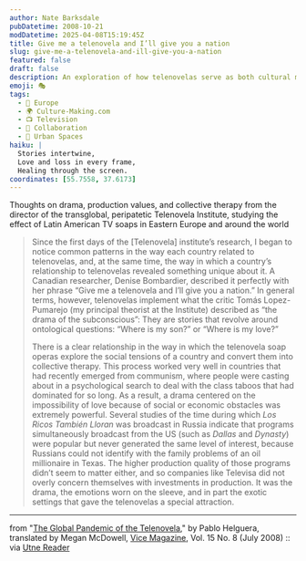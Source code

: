 ```yaml
---
author: Nate Barksdale
pubDatetime: 2008-10-21
modDatetime: 2025-04-08T15:19:45Z
title: Give me a telenovela and I’ll give you a nation
slug: give-me-a-telenovela-and-ill-give-you-a-nation
featured: false
draft: false
description: An exploration of how telenovelas serve as both cultural mirrors and therapeutic narratives for countries, highlighting their unique emotional resonance and production values.
emoji: 🎭
tags:
  - 🍷 Europe
  - 🌍 Culture-Making.com
  - 📺 Television
  - 🤝 Collaboration
  - 🌆 Urban Spaces
haiku: |
  Stories intertwine,  
  Love and loss in every frame,  
  Healing through the screen.
coordinates: [55.7558, 37.6173]
---
```


Thoughts on drama, production values, and collective therapy from the director of the transglobal, peripatetic Telenovela Institute, studying the effect of Latin American TV soaps in Eastern Europe and around the world

> Since the first days of the [Telenovela] institute’s research, I began to notice common patterns in the way each country related to telenovelas, and, at the same time, the way in which a country’s relationship to telenovelas revealed something unique about it. A Canadian researcher, Denise Bombardier, described it perfectly with her phrase “Give me a telenovela and I’ll give you a nation.” In general terms, however, telenovelas implement what the critic Tomás Lopez-Pumarejo (my principal theorist at the Institute) described as “the drama of the subconscious”: They are stories that revolve around ontological questions: “Where is my son?” or “Where is my love?”
>
> There is a clear relationship in the way in which the telenovela soap operas explore the social tensions of a country and convert them into collective therapy. This process worked very well in countries that had recently emerged from communism, where people were casting about in a psychological search to deal with the class taboos that had dominated for so long. As a result, a drama centered on the impossibility of love because of social or economic obstacles was extremely powerful. Several studies of the time during which _Los Ricos También Lloran_ was broadcast in Russia indicate that programs simultaneously broadcast from the US (such as _Dallas_ and _Dynasty_) were popular but never generated the same level of interest, because Russians could not identify with the family problems of an oil millionaire in Texas. The higher production quality of those programs didn’t seem to matter either, and so companies like Televisa did not overly concern themselves with investments in production. It was the drama, the emotions worn on the sleeve, and in part the exotic settings that gave the telenovelas a special attraction.

---

from "[The Global Pandemic of the Telenovela](https://www.google.com/search?q=%22The%20Global%20Pandemic%20of%20the%20Telenovela%22%20viceland.com)," by Pablo Helguera, translated by Megan McDowell, [Vice Magazine](http://www.viceland.com/), Vol. 15 No. 8 (July 2008) :: via [Utne Reader](https://www.google.com/search?q=%22Utne%20Reader%22%20utne.com)
